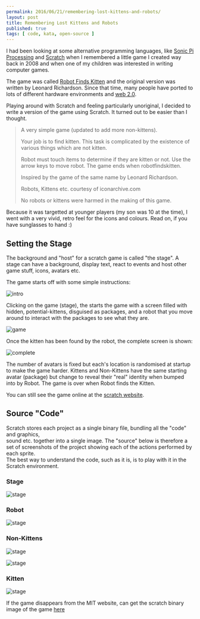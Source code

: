 ```yaml
---
permalink: 2016/06/21/remembering-lost-kittens-and-robots/
layout: post
title: Remembering Lost Kittens and Robots
published: true
tags: [ code, kata, open-source ]
---
```


I had been looking at some alternative programming languages, like [Sonic Pi](http://sonic-pi.net) 
[Processing](http://processing.org) and [Scratch](http://scratch.mit.edu/) when I remembered 
a little game I created way back in 2008 and when one of my children was interested in writing 
computer games. 

The game was called [Robot Finds Kitten](http://robotfindskitten.org/) and the original version was 
written by Leonard Richardson. Since that time, many people have ported to lots of different hardware 
environments and [web 2.0](http://robotfindskitten.org/play/robotfindskitten/).

Playing around with Scratch and feeling particularly unoriginal, I decided to write a version of 
the game using Scratch. It turned out to be easier than I thought. 

<blockquote> 
A very simple game (updated to add more non-kittens).
 
Your job is to find kitten. This task is complicated by the existence of various 
things which are not kitten.

Robot must touch items to determine if they are kitten or not. Use the arrow keys to 
move robot. The game ends when robotfindskitten.

Inspired by the game of the same name by Leonard Richardson.
 
Robots, Kittens etc. courtesy of iconarchive.com

No robots or kittens were harmed in the making of this game. 
</blockquote> 

Because it was targetted at younger players (my son was 10 at the time), I went with a very 
vivid, retro feel for the icons and colours. Read on, if you have sunglasses to hand :)


## Setting the Stage

The background and "host" for a scratch game is called "the stage". A stage can have a background,
display text, react to events and host other game stuff, icons, avatars etc. 

The game starts off with some simple instructions:

![intro](/img/posts/remembering-lost-kittens-and-robots/rfk-intro.webp)

Clicking on the game (stage), the starts the game with a screen filled with hidden, potential-kittens,
disguised as packages, and a robot that you move around to interact with the packages to see what they 
are.

![game](/img/posts/remembering-lost-kittens-and-robots/rfk-game.webp)

Once the kitten has been found by the robot, the complete screen is shown:

![complete](/img/posts/remembering-lost-kittens-and-robots/rfk-complete.webp)

The number of avatars is fixed but each's location is randomised at startup to make the 
game harder. Kittens and Non-Kittens have the same starting avatar (package) but change to 
reveal their "real" identity when bumped into by Robot. The game is over when Robot finds 
the Kitten.

You can still see the game online at the [scratch website](https://scratch.mit.edu/projects/118819/).

## Source "Code"

Scratch stores each project as a single binary file, bundling all the "code" and graphics,               
sound etc. together into a single image. The "source" below is therefore a set of 
screenshots of the project showing each of the actions performed by each sprite.               
The best way to understand the code, such as it is, is to play with it in the Scratch 
environment. 

### Stage

![stage](/img/posts/remembering-lost-kittens-and-robots/rfk-stage-code.webp)

### Robot

![stage](/img/posts/remembering-lost-kittens-and-robots/rfk-robot-code.webp)

### Non-Kittens 

![stage](/img/posts/remembering-lost-kittens-and-robots/rfk-non-kitten-code-1.webp)

![stage](/img/posts/remembering-lost-kittens-and-robots/rfk-non-kitten-code-2.webp)

### Kitten

![stage](/img/posts/remembering-lost-kittens-and-robots/rfk-kitten-code.webp)

If the game disappears from the MIT website, can get the scratch binary image of the game 
[here](https://github.com/deejaygraham/deejaygraham.github.io/raw/master/downloads/rfk_scratch_binary.zip)
